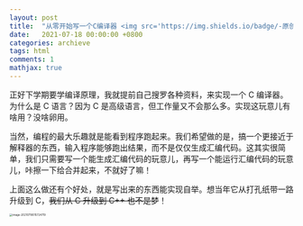 ```yaml
---
layout: post
title:  "从零开始写一个C编译器 <img src='https://img.shields.io/badge/-原创-019733?style=flat'> <img src='https://img.shields.io/badge/-未完待续-blue?style=flat'> <img src='https://img.shields.io/badge/-推荐-F7DF1E?style=flat'>"
date:   2021-07-18 00:00:00 +0800
categories: archieve
tags: html
comments: 1
mathjax: true
---
```


正好下学期要学编译原理，我就提前自己搜罗各种资料，来实现一个 C 编译器。为什么是 C 语言？因为 C 是高级语言，但工作量又不会那么多。实现这玩意儿有啥用？没啥卵用。

当然，编程的最大乐趣就是能看到程序跑起来。我们希望做的是，搞一个更接近于解释器的东西，输入程序能够跑出结果，而不是仅仅生成汇编代码。这其实很简单，我们只需要写一个能生成汇编代码的玩意儿，再写一个能运行汇编代码的玩意儿，咔擦一下给合并起来，不就好了嘛！

上面这么做还有个好处，就是写出来的东西能实现自举。想当年它从打孔纸带一路升级到 C，~~我们从 C 升级到 C++ 也不是梦~~！

<img src="E:/tmp/TyporaPic/image-20210718015724719.png" alt="image-20210718015724719" style="zoom: 33%;" />